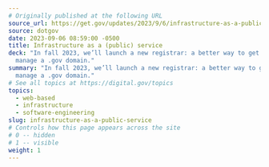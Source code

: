 ```yaml
---
# Originally published at the following URL
source_url: https://get.gov/updates/2023/9/6/infrastructure-as-a-public-service/
source: dotgov
date: 2023-09-06 08:59:00 -0500
title: Infrastructure as a (public) service
deck: "In fall 2023, we’ll launch a new registrar: a better way to get and
  manage a .gov domain."
summary: "In fall 2023, we’ll launch a new registrar: a better way to get and
  manage a .gov domain."
# See all topics at https://digital.gov/topics
topics:
  - web-based
  - infrastructure
  - software-engineering
slug: infrastructure-as-a-public-service
# Controls how this page appears across the site
# 0 -- hidden
# 1 -- visible
weight: 1
---
```

